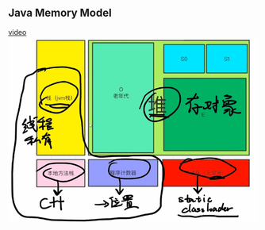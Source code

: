 ## Java Memory Model
[video](https://www.bilibili.com/video/BV12t411u726)
![Java Memory Model](./Images/Java%20Memory%20Model.png)